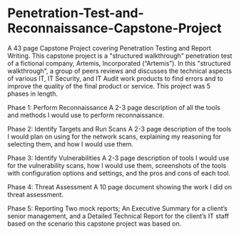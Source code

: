 # Penetration-Test-and-Reconnaissance-Capstone-Project
A 43 page Capstone Project covering Penetration Testing and Report Writing.
This capstone project is a "structured walkthrough" penetration test of a fictional company, Artemis, Incorporated (“Artemis”).  In this "structured walkthrough", a group of peers reviews and discusses the technical aspects of various IT, IT Security, and IT Audit work products to find errors and to improve the quality of the final product or service. This project was 5 phases in length. 

Phase 1: Perform Reconnaissance
A 2-3 page description of all the tools and methods I would use to perform reconnaissance.

Phase 2: Identify Targets and Run Scans
A 2-3 page description of the tools I would plan on using for the network scans, explaining my reasoning for selecting them, and how I would use them.

Phase 3: Identify Vulnerabilities
A 2-3 page description of tools I would use for the vulnerability scans, how I would use them, screenshots of the tools with configuration options and settings, and the pros and cons of each tool.

Phase 4: Threat Assessment
A 10 page document showing the work I did on threat assessment.

Phase 5: Reporting
Two mock reports; An Executive Summary for a client’s senior management, and a Detailed Technical Report for the client’s IT staff based on the scenario this capstone project was based on.

